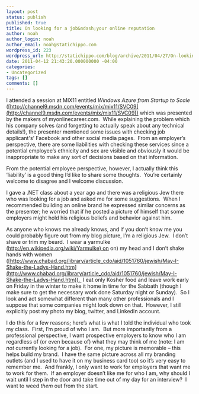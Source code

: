 ```yaml
---
layout: post
status: publish
published: true
title: On looking for a job&ndash;your online reputation
author: noah
author_login: noah
author_email: noah@statichippo.com
wordpress_id: 223
wordpress_url: http://statichippo.com/blog/archive/2011/04/27/On-looking-for-a-jobndashyour-online-reputation.aspx
date: 2011-04-12 21:43:20.000000000 -04:00
categories:
- Uncategorized
tags: []
comments: []
---
```


I attended a session at MIX11 entitled _Windows Azure from Startup to Scale_ ([http://channel9.msdn.com/events/mix/mix11/SVC09](http://channel9.msdn.com/events/mix/mix11/SVC09)) which was presented by the makers of myonlinecareer.com.  While explaining the problem which his company solves (and forgetting to actually speak about any technical details!), the presenter mentioned some issues with checking job applicant's’ Facebook and other social media pages.  From an employer’s perspective, there are some liabilities with checking these services since a potential employee’s ethnicity and sex are visible and obviously it would be inappropriate to make any sort of decisions based on that information.
  
From the potential employee perspective, however, I actually think this ‘liability’ is a good thing I’d like to share some thoughts.  You’re certainly welcome to disagree and I welcome discussion.  
  
I gave a .NET class about a year ago and there was a religious Jew there who was looking for a job and asked me for some suggestions.  When I recommended building an online brand he expressed similar concerns as the presenter; he worried that if he posted a picture of himself that some employers might hold his religious beliefs and behavior against him.
  
As anyone who knows me already knows, and if you don’t know me you could probably figure out from my blog picture, I’m a religious Jew.  I don’t shave or trim my beard.  I wear a yarmulke ([http://en.wikipedia.org/wiki/Yarmulke) on](http://en.wikipedia.org/wiki/Yarmulke) on) my head and I don’t shake hands with women ([http://www.chabad.org/library/article_cdo/aid/1051760/jewish/May-I-Shake-the-Ladys-Hand.htm](http://www.chabad.org/library/article_cdo/aid/1051760/jewish/May-I-Shake-the-Ladys-Hand.htm)).  I eat only Kosher food and leave work early on Friday in the winter to make it home in time for the Sabbath (though I make sure to get the necessary work done Saturday night or Sunday).  So I look and act somewhat different than many other professionals and I suppose that some companies might look down on that.  However, I still explicitly post my photo my blog, twitter, and LinkedIn account.
  
I do this for a few reasons; here’s what is what I told the individual who took my class.  First, I’m proud of who I am.  But more importantly from a professional perspective, I want prospective employers to know who I am regardless of (or even because of) what they may think of me (note: I am _not_ currently looking for a job).  For one, my picture is memorable – this helps build my brand.  I have the same picture across all my branding outlets (and I used to have it on my business card too) so it’s very easy to remember me.  And frankly, I only want to work for employers that want me to work for them.  If an employer doesn’t like me for who I am, why should I wait until I step in the door and take time out of my day for an interview?  I want to weed _them_ out from the start.
